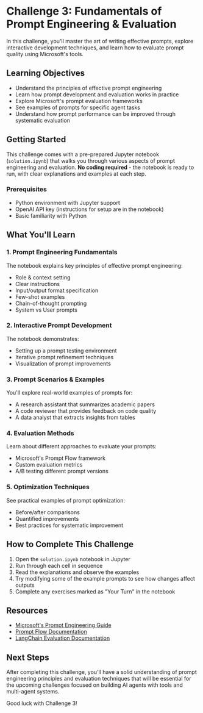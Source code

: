 # Challenge 3: Fundamentals of Prompt Engineering & Evaluation

In this challenge, you'll master the art of writing effective prompts, explore interactive development techniques, and learn how to evaluate prompt quality using Microsoft's tools.

## Learning Objectives

- Understand the principles of effective prompt engineering
- Learn how prompt development and evaluation works in practice
- Explore Microsoft's prompt evaluation frameworks
- See examples of prompts for specific agent tasks
- Understand how prompt performance can be improved through systematic evaluation

## Getting Started

This challenge comes with a pre-prepared Jupyter notebook (`solution.ipynb`) that walks you through various aspects of prompt engineering and evaluation. **No coding required** - the notebook is ready to run, with clear explanations and examples at each step.

### Prerequisites

- Python environment with Jupyter support
- OpenAI API key (instructions for setup are in the notebook)
- Basic familiarity with Python

## What You'll Learn

### 1. Prompt Engineering Fundamentals
The notebook explains key principles of effective prompt engineering:
- Role & context setting
- Clear instructions
- Input/output format specification
- Few-shot examples
- Chain-of-thought prompting
- System vs User prompts

### 2. Interactive Prompt Development
The notebook demonstrates:
- Setting up a prompt testing environment
- Iterative prompt refinement techniques
- Visualization of prompt improvements

### 3. Prompt Scenarios & Examples
You'll explore real-world examples of prompts for:
- A research assistant that summarizes academic papers
- A code reviewer that provides feedback on code quality
- A data analyst that extracts insights from tables

### 4. Evaluation Methods
Learn about different approaches to evaluate your prompts:
- Microsoft's Prompt Flow framework
- Custom evaluation metrics
- A/B testing different prompt versions

### 5. Optimization Techniques
See practical examples of prompt optimization:
- Before/after comparisons
- Quantified improvements
- Best practices for systematic improvement

## How to Complete This Challenge

1. Open the `solution.ipynb` notebook in Jupyter
2. Run through each cell in sequence
3. Read the explanations and observe the examples
4. Try modifying some of the example prompts to see how changes affect outputs
5. Complete any exercises marked as "Your Turn" in the notebook

## Resources

- [Microsoft's Prompt Engineering Guide](https://learn.microsoft.com/en-us/azure/ai-services/openai/concepts/prompt-engineering)
- [Prompt Flow Documentation](https://microsoft.github.io/promptflow/)
- [LangChain Evaluation Documentation](https://python.langchain.com/docs/guides/evaluation/)

## Next Steps

After completing this challenge, you'll have a solid understanding of prompt engineering principles and evaluation techniques that will be essential for the upcoming challenges focused on building AI agents with tools and multi-agent systems.

Good luck with Challenge 3!